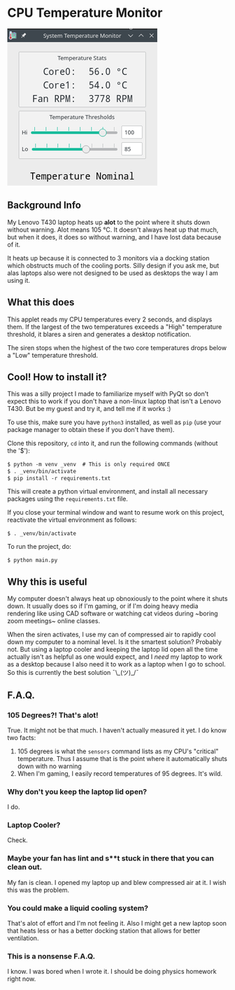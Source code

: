 # CPU Temperature Monitor

![App Screenshot](resources/app_screenshot.png)

## Background Info
My Lenovo T430 laptop heats up **alot** to the point where it shuts down without warning. Alot means 105 °C.
It doesn't always heat up that much, but when it does, it does so without warning, and I have lost data
because of it.

It heats up because it is connected to 3 monitors via a docking station which obstructs much of the cooling
ports. Silly design if you ask me, but alas laptops also were not designed to be used as desktops the way
I am using it.

## What this does
This applet reads my CPU temperatures every 2 seconds, and displays them. If the largest of the two
temperatures exceeds a "High" temperature threshold, it blares a siren and generates a desktop
notification.

The siren stops when the highest of the two core temperatures drops below a "Low" temperature threshold.

## Cool! How to install it?
This was a silly project I made to familiarize myself with PyQt so don't expect this to work if you
don't have a non-linux laptop that isn't a Lenovo T430. But be my guest and try it, and tell me if it
works :)

To use this, make sure you have `python3` installed, as well as `pip` (use your
package manager to obtain these if you don't have them).

Clone this repository, `cd` into it, and run the following commands (without the '$'):
```
$ python -m venv _venv  # This is only required ONCE
$ . _venv/bin/activate
$ pip install -r requirements.txt
```

This will create a python virtual environment, and install all necessary packages
using the `requirements.txt` file.

If you close your terminal window and want to resume work on this project, reactivate
the virtual environment as follows:
```
$ . _venv/bin/activate
```

To run the project, do:
```
$ python main.py
```

## Why this is useful
My computer doesn't always heat up obnoxiously to the point where it shuts down. It usually does so
if I'm gaming, or if I'm doing heavy media rendering like using CAD software or watching cat videos
during ~boring zoom meetings~ online classes.

When the siren activates, I use my can of compressed air to rapidly cool down my computer to a nominal
level. Is it the smartest solution? Probably not. But using a laptop cooler and keeping the laptop lid
open all the time actually isn't as helpful as one would expect, and I *need* my laptop to work as a desktop
because I also need it to work as a laptop when I go to school. So this is currently the best solution
¯\\\_(ツ)\_/¯

## F.A.Q.

### 105 Degrees?! That's alot!
True. It might not be that much. I haven't actually measured it yet. I do know two facts:

1. 105 degrees is what the `sensors` command lists as my CPU's "critical" temperature.
   Thus I assume that is the point where it automatically shuts down with no warning
2. When I'm gaming, I easily record temperatures of 95 degrees. It's wild.

### Why don't you keep the laptop lid open?
I do.

### Laptop Cooler?
Check.

### Maybe your fan has lint and s**t stuck in there that you can clean out.
My fan is clean. I opened my laptop up and blew compressed air at it. I wish
this was the problem.

### You could make a liquid cooling system?
That's alot of effort and I'm not feeling it. Also I might get a new laptop soon that heats less or has
a better docking station that allows for better ventilation.

### This is a nonsense F.A.Q.
I know. I was bored when I wrote it. I should be doing physics homework right now.
